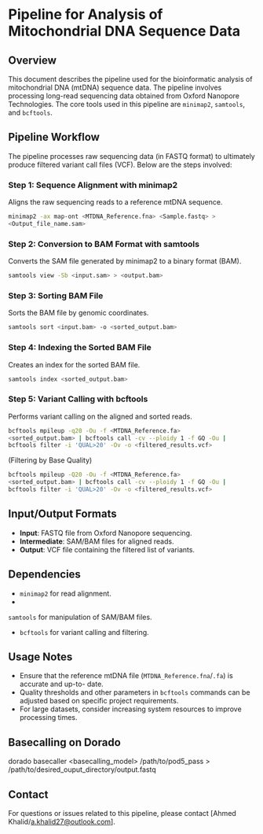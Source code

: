 # Pipeline for Analysis of Mitochondrial DNA Sequence Data
## Overview
This document describes the pipeline used for the bioinformatic analysis of mitochondrial
DNA (mtDNA) sequence data. The pipeline involves processing long-read sequencing data
obtained from Oxford Nanopore Technologies. The core tools used in this pipeline are
`minimap2`, `samtools`, and `bcftools`.
## Pipeline Workflow
The pipeline processes raw sequencing data (in FASTQ format) to ultimately produce filtered
variant call files (VCF). Below are the steps involved:
### Step 1: Sequence Alignment with minimap2
Aligns the raw sequencing reads to a reference mtDNA sequence.
```bash
minimap2 -ax map-ont <MTDNA_Reference.fna> <Sample.fastq> >
<Output_file_name.sam>
```
### Step 2: Conversion to BAM Format with samtools
Converts the SAM file generated by minimap2 to a binary format (BAM).
```bash
samtools view -Sb <input.sam> > <output.bam>
```
### Step 3: Sorting BAM File
Sorts the BAM file by genomic coordinates.
```bash
samtools sort <input.bam> -o <sorted_output.bam>
```
### Step 4: Indexing the Sorted BAM File
Creates an index for the sorted BAM file.
```bash
samtools index <sorted_output.bam>
```
### Step 5: Variant Calling with bcftools
Performs variant calling on the aligned and sorted reads.
```bash
bcftools mpileup -q20 -Ou -f <MTDNA_Reference.fa>
<sorted_output.bam> | bcftools call -cv --ploidy 1 -f GQ -Ou |
bcftools filter -i 'QUAL>20' -Ov -o <filtered_results.vcf>
```
(Filtering by Base Quality)
```bash
bcftools mpileup -Q20 -Ou -f <MTDNA_Reference.fa>
<sorted_output.bam> | bcftools call -cv --ploidy 1 -f GQ -Ou |
bcftools filter -i 'QUAL>20' -Ov -o <filtered_results.vcf>
```
## Input/Output Formats
- **Input**: FASTQ file from Oxford Nanopore sequencing.
- **Intermediate**: SAM/BAM files for aligned reads.
- **Output**: VCF file containing the filtered list of variants.
## Dependencies
- `minimap2` for read alignment.
-
`samtools` for manipulation of SAM/BAM files.
- `bcftools` for variant calling and filtering.
## Usage Notes
- Ensure that the reference mtDNA file (`MTDNA_Reference.fna`/`.fa`) is accurate and up-to-
date.
- Quality thresholds and other parameters in `bcftools` commands can be adjusted based on
specific project requirements.
- For large datasets, consider increasing system resources to improve processing times.
## Basecalling on Dorado
dorado basecaller <kitname> <basecalling_model> /path/to/pod5_pass > /path/to/desired_ouput_directory/output.fastq
## Contact
For questions or issues related to this pipeline, please contact [Ahmed
Khalid/a.khalid27@outlook.com].

